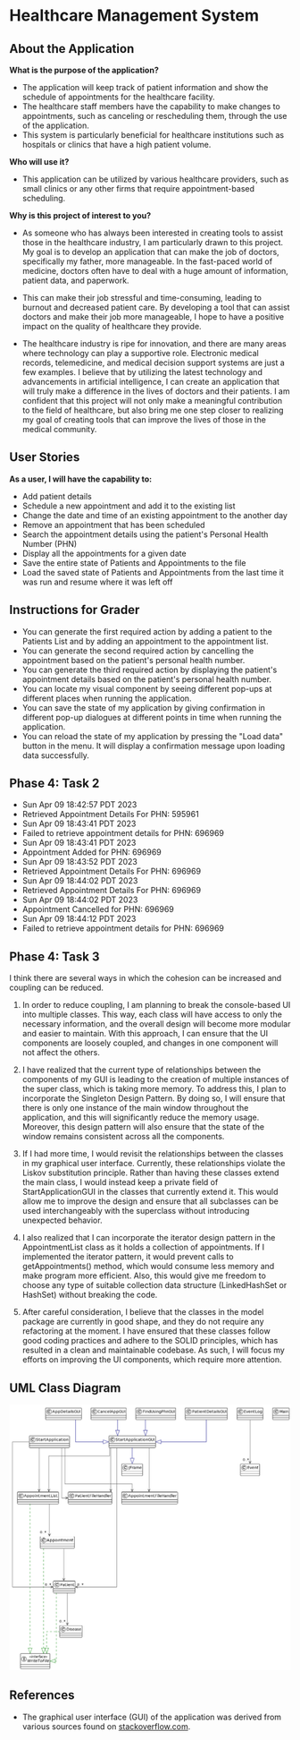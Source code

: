 # Healthcare Management System 

## About the Application 


**What is the purpose of the application?** 

- The application will keep track of patient information and show the schedule of appointments for the healthcare facility.
- The healthcare staff members have the capability to make changes to appointments, such as canceling or rescheduling 
 them, through the use of the application. 
- This system is particularly beneficial for healthcare institutions such as hospitals or 
  clinics that have a high patient volume. 

**Who will use it?**
- This application can be utilized by various healthcare providers, 
  such as small clinics or any other firms that require appointment-based scheduling.

**Why is this project of interest to you?**

- As someone who has always been interested in creating tools to assist those in the healthcare industry, 
I am particularly drawn to this project. My goal is to develop an application that can make the job of doctors, 
specifically my father, more manageable.
In the fast-paced world of medicine, doctors often have to deal with a huge amount of information, patient data, and paperwork. 

- This can make their job stressful and time-consuming, leading to burnout and decreased patient care. 
By developing a tool that can assist doctors and make their job more manageable, I hope to have a positive impact on the 
quality of healthcare they provide.

- The healthcare industry is ripe for innovation, and there are many areas where technology can play a supportive role. 
Electronic medical records, telemedicine, and medical decision support systems are just a few examples. 
I believe that by utilizing the latest technology and advancements in artificial intelligence, 
I can create an application that will truly make a difference in the lives of doctors and their patients.
I am confident that this project will not only make a meaningful contribution to the field of healthcare, 
but also bring me one step closer to realizing my goal of creating tools that can improve the lives of those in the 
medical community.

## User Stories

**As a user, I will have the capability to:**

- Add patient details
- Schedule a new appointment and add it to the existing list
- Change the date and time of an existing appointment to the another day
- Remove an appointment that has been scheduled
- Search the appointment details using the patient's Personal Health Number (PHN)
- Display all the appointments for a given date
- Save the entire state of Patients and Appointments to the file 
- Load the saved state of Patients and Appointments from the last time it was run 
  and resume where it was left off

## Instructions for Grader 
- You can generate the first required action by adding a patient to the Patients List and by adding an appointment to 
  the appointment list.
- You can generate the second required action by cancelling the appointment based on the patient's personal health number. 
- You can generate the third required action by displaying the patient's appointment details based on the patient's 
  personal health number. 
- You can locate my visual component by seeing different pop-ups at different places when running the application. 
- You can save the state of my application by giving confirmation in different pop-up dialogues at different points 
  in time when running the application.
- You can reload the state of my application by pressing the "Load data" button in the menu. 
It will display a confirmation message upon loading data successfully. 

## Phase 4: Task 2
- Sun Apr 09 18:42:57 PDT 2023
- Retrieved Appointment Details For PHN: 595961
- Sun Apr 09 18:43:41 PDT 2023
- Failed to retrieve appointment details for PHN: 696969
- Sun Apr 09 18:43:41 PDT 2023
- Appointment Added for PHN: 696969
- Sun Apr 09 18:43:52 PDT 2023
- Retrieved Appointment Details For PHN: 696969
- Sun Apr 09 18:44:02 PDT 2023
- Retrieved Appointment Details For PHN: 696969
- Sun Apr 09 18:44:02 PDT 2023
- Appointment Cancelled for PHN: 696969
- Sun Apr 09 18:44:12 PDT 2023
- Failed to retrieve appointment details for PHN: 696969

## Phase 4: Task 3
I think there are several ways in which the cohesion can be increased and coupling can be reduced.

1. In order to reduce coupling, I am planning to break the console-based UI into multiple classes. This way, each class 
   will have access to only the necessary information, and the overall design will become more modular and easier 
   to maintain. With this approach, I can ensure that the UI components are loosely coupled, and changes in one 
   component will not affect the others.


2. I have realized that the current type of relationships between the components of my GUI is leading to the creation 
   of multiple instances of the super class, which is taking more memory. To address this, I plan to incorporate 
   the Singleton Design Pattern. By doing so, I will ensure that there is only one instance of the main window 
   throughout the application, and this will significantly reduce the memory usage. Moreover, 
   this design pattern will also ensure that the state of the window remains consistent across all the components.


3. If I had more time, I would revisit the relationships between the classes in my graphical user interface. 
   Currently, these relationships violate the Liskov substitution principle. Rather than having these classes extend
   the main class, I would instead keep a private field of StartApplicationGUI in the classes that currently extend it. 
   This would allow me to improve the design and ensure that all subclasses can be used interchangeably with the 
   superclass without introducing unexpected behavior.


4. I also realized that I can incorporate the iterator design pattern in the AppointmentList class as it holds 
   a collection of appointments. If I implemented the iterator pattern, it would prevent calls to getAppointments() 
   method, which would consume less memory and make program more efficient. Also, this would give me freedom to choose 
   any type of suitable collection data structure (LinkedHashSet or HashSet) without breaking the code.


5. After careful consideration, I believe that the classes in the model package are currently in good shape, 
   and they do not require any refactoring at the moment. I have ensured that these classes follow good coding 
   practices and adhere to the SOLID principles, which has resulted in a clean and maintainable codebase. 
   As such, I will focus my efforts on improving the UI components, which require more attention.
## UML Class Diagram 
<img height="475" src="UML_Design_Diagram.png" width="800"/>

## References

- The graphical user interface (GUI) of the application was derived from various sources found on
  [stackoverflow.com](https://stackoverflow.com/). 